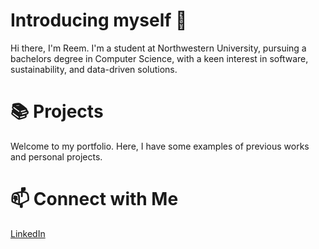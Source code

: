 # Introducing myself 👋

Hi there, I'm Reem. I'm a student at Northwestern University, pursuing a bachelors degree in Computer Science, with a keen interest in software, sustainability, and data-driven solutions.

# 📚 Projects
Welcome to my portfolio. Here, I have some examples of previous works and personal projects.

# 📫 Connect with Me
[LinkedIn](https://www.linkedin.com/in/reem-khalid-oh14/)

<!--
**rsmkhal/rsmkhal** is a ✨ _special_ ✨ repository because its `README.md` (this file) appears on your GitHub profile.

Here are some ideas to get you started:

- 🔭 I’m currently working on ...
- 🌱 I’m currently learning ...
- 👯 I’m looking to collaborate on ...
- 🤔 I’m looking for help with ...
- 💬 Ask me about ...
- 📫 How to reach me: ...
- 😄 Pronouns: ...
- ⚡ Fun fact: ...
-->
